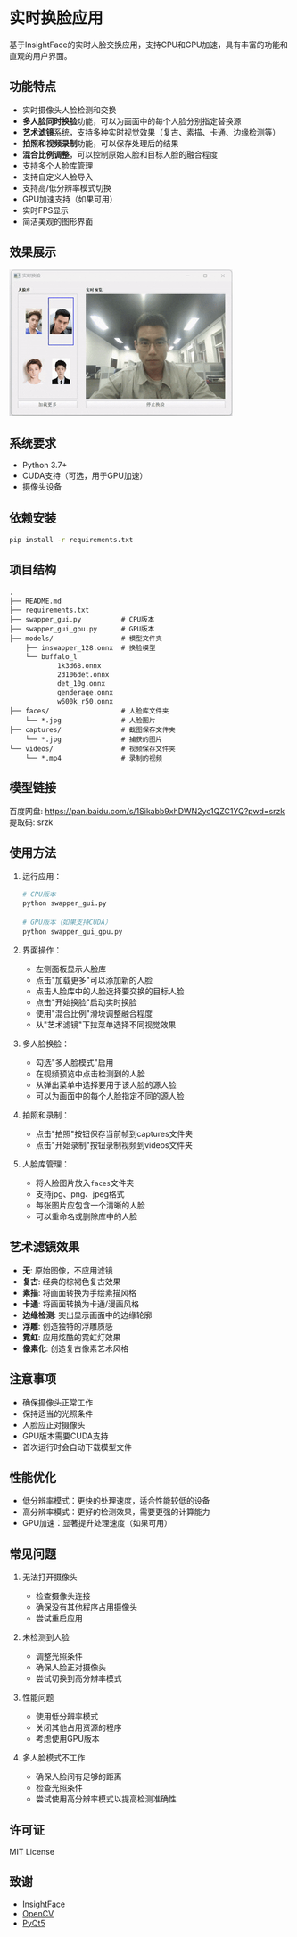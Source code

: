 # 实时换脸应用

基于InsightFace的实时人脸交换应用，支持CPU和GPU加速，具有丰富的功能和直观的用户界面。

## 功能特点

- 实时摄像头人脸检测和交换
- **多人脸同时换脸**功能，可以为画面中的每个人脸分别指定替换源
- **艺术滤镜**系统，支持多种实时视觉效果（复古、素描、卡通、边缘检测等）
- **拍照和视频录制**功能，可以保存处理后的结果
- **混合比例调整**，可以控制原始人脸和目标人脸的融合程度
- 支持多个人脸库管理
- 支持自定义人脸导入
- 支持高/低分辨率模式切换
- GPU加速支持（如果可用）
- 实时FPS显示
- 简洁美观的图形界面

## 效果展示

![视频演示](display/displayGIF.gif)


## 系统要求

- Python 3.7+
- CUDA支持（可选，用于GPU加速）
- 摄像头设备

## 依赖安装

```bash
pip install -r requirements.txt
```

## 项目结构

```
.
├── README.md
├── requirements.txt
├── swapper_gui.py          # CPU版本
├── swapper_gui_gpu.py      # GPU版本
├── models/                 # 模型文件夹
    ├── inswapper_128.onnx  # 换脸模型
    └── buffalo_l
            1k3d68.onnx
            2d106det.onnx
            det_10g.onnx
            genderage.onnx
            w600k_r50.onnx
├── faces/                  # 人脸库文件夹
    └── *.jpg               # 人脸图片
├── captures/               # 截图保存文件夹
    └── *.jpg               # 捕获的图片
└── videos/                 # 视频保存文件夹
    └── *.mp4               # 录制的视频
```

## 模型链接

百度网盘: https://pan.baidu.com/s/1Sikabb9xhDWN2yc1QZC1YQ?pwd=srzk 提取码: srzk

## 使用方法

1. 运行应用：
   ```bash
   # CPU版本
   python swapper_gui.py
   
   # GPU版本（如果支持CUDA）
   python swapper_gui_gpu.py
   ```

2. 界面操作：
   - 左侧面板显示人脸库
   - 点击"加载更多"可以添加新的人脸
   - 点击人脸库中的人脸选择要交换的目标人脸
   - 点击"开始换脸"启动实时换脸
   - 使用"混合比例"滑块调整融合程度
   - 从"艺术滤镜"下拉菜单选择不同视觉效果

3. 多人脸换脸：
   - 勾选"多人脸模式"启用
   - 在视频预览中点击检测到的人脸
   - 从弹出菜单中选择要用于该人脸的源人脸
   - 可以为画面中的每个人脸指定不同的源人脸

4. 拍照和录制：
   - 点击"拍照"按钮保存当前帧到captures文件夹
   - 点击"开始录制"按钮录制视频到videos文件夹

5. 人脸库管理：
   - 将人脸图片放入`faces`文件夹
   - 支持jpg、png、jpeg格式
   - 每张图片应包含一个清晰的人脸
   - 可以重命名或删除库中的人脸

## 艺术滤镜效果

- **无**: 原始图像，不应用滤镜
- **复古**: 经典的棕褐色复古效果
- **素描**: 将画面转换为手绘素描风格
- **卡通**: 将画面转换为卡通/漫画风格
- **边缘检测**: 突出显示画面中的边缘轮廓
- **浮雕**: 创造独特的浮雕质感
- **霓虹**: 应用炫酷的霓虹灯效果
- **像素化**: 创造复古像素艺术风格

## 注意事项

- 确保摄像头正常工作
- 保持适当的光照条件
- 人脸应正对摄像头
- GPU版本需要CUDA支持
- 首次运行时会自动下载模型文件

## 性能优化

- 低分辨率模式：更快的处理速度，适合性能较低的设备
- 高分辨率模式：更好的检测效果，需要更强的计算能力
- GPU加速：显著提升处理速度（如果可用）

## 常见问题

1. 无法打开摄像头
   - 检查摄像头连接
   - 确保没有其他程序占用摄像头
   - 尝试重启应用

2. 未检测到人脸
   - 调整光照条件
   - 确保人脸正对摄像头
   - 尝试切换到高分辨率模式

3. 性能问题
   - 使用低分辨率模式
   - 关闭其他占用资源的程序
   - 考虑使用GPU版本

4. 多人脸模式不工作
   - 确保人脸间有足够的距离
   - 检查光照条件
   - 尝试使用高分辨率模式以提高检测准确性

## 许可证

MIT License

## 致谢

- [InsightFace](https://github.com/deepinsight/insightface)
- [OpenCV](https://opencv.org/)
- [PyQt5](https://www.riverbankcomputing.com/software/pyqt/)
